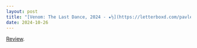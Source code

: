 ```yaml
---
layout: post
title: "[Venom: The Last Dance, 2024 - ★½](https://letterboxd.com/pavlesap/film/venom-the-last-dance/)"
date: 2024-10-26
---
```


[Review](https://letterboxd.com/pavlesap/film/venom-the-last-dance/).
